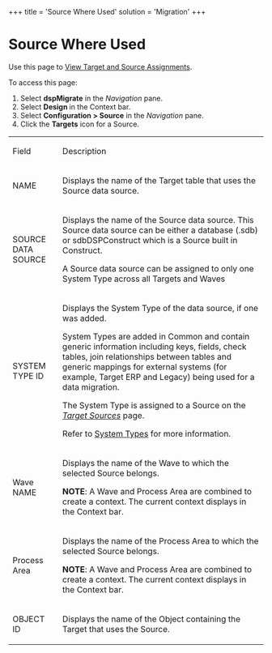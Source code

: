 +++
title = 'Source Where Used'
solution = 'Migration'
+++

# Source Where Used

<div class="use">

Use this page to [View Target and Source
Assignments](../Use_Cases/View_Target_and_Source_Assignments.htm).

</div>

To access this page:

1.  Select <span style="font-weight: bold;">dspMigrate</span> in the
    <span style="font-style: italic;">Navigation</span> pane.
2.  Select <span style="font-weight: bold;">Design </span>in the Context
    bar.
3.  Select <span style="font-weight: bold;">Configuration \>
    Source</span> in the
    <span style="font-style: italic;">Navigation</span> pane.
4.  Click the <span style="font-weight: bold;">Targets</span> icon for a
    Source.

<table>
<tbody>
<tr class="odd">
<td><p>Field</p></td>
<td><p>Description</p></td>
</tr>
<tr class="even">
<td><p>NAME</p></td>
<td><p>Displays the name of the Target table that uses the Source data source.</p></td>
</tr>
<tr class="odd">
<td><p>SOURCE DATA SOURCE</p></td>
<td><p>Displays the name of the Source data source. This Source data source can be either a database (.sdb) or sdbDSPConstruct which is a Source built in Construct.</p>
<p>A Source data source can be assigned to only one System Type across all Targets and Waves</p></td>
</tr>
<tr class="even">
<td><p>SYSTEM TYPE ID</p></td>
<td><p>Displays the System Type of the data source, if one was added.</p>
<p>System Types are added in Common and contain generic information including keys, fields, check tables, join relationships between tables and generic mappings for external systems (for example, Target ERP and Legacy) being used for a data migration.</p>
<p>The System Type is assigned to a Source on the <span style="font-style: italic;"><a href="Target_Sources_H_Design.htm">Target Sources</a></span> page.</p>
<p>Refer to <a href="../../../Platform/Common/Use_Cases/System_Types_Overview.htm">System Types</a> for more information.</p></td>
</tr>
<tr class="odd">
<td><p>Wave NAME</p></td>
<td><p>Displays the name of the Wave to which the selected Source belongs.</p>
<p><strong>NOTE</strong>: A Wave and Process Area are combined to create a context. The current context displays in the Context bar.</p></td>
</tr>
<tr class="even">
<td><p>Process Area</p></td>
<td><p>Displays the name of the Process Area to which the selected Source belongs.</p>
<p><strong>NOTE</strong>: A Wave and Process Area are combined to create a context. The current context displays in the Context bar.</p></td>
</tr>
<tr class="odd">
<td><p>OBJECT ID</p></td>
<td><p>Displays the name of the Object containing the Target that uses the Source.</p></td>
</tr>
</tbody>
</table>

